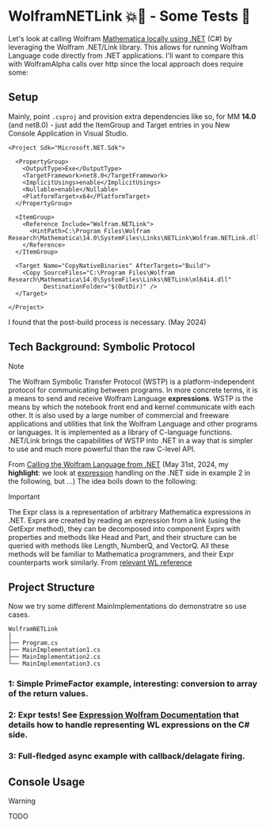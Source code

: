 # WolframNETLink 💥🔗 - Some Tests 🥼

Let's look at calling Wolfram [Mathematica locally using .NET](https://reference.wolfram.com/language/NETLink/tutorial/CallingTheWolframLanguageFromNET.html) (C#) by leveraging the Wolfram .NET/Link library. This allows for running Wolfram Language code directly from .NET applications. I'll want to compare this with WolframAlpha calls over http since the local approach does require some:

## Setup

Mainly, point `.csproj` and provision extra dependencies like so, for MM **14.0** (and net8.0) - just add the ItemGroup and Target entries in you New Console Application in Visual Studio.

```
<Project Sdk="Microsoft.NET.Sdk">

  <PropertyGroup>
    <OutputType>Exe</OutputType>
    <TargetFramework>net8.0</TargetFramework>
    <ImplicitUsings>enable</ImplicitUsings>
    <Nullable>enable</Nullable>
    <PlatformTarget>x64</PlatformTarget>
  </PropertyGroup>

  <ItemGroup>
    <Reference Include="Wolfram.NETLink">
      <HintPath>C:\Program Files\Wolfram Research\Mathematica\14.0\SystemFiles\Links\NETLink\Wolfram.NETLink.dll</HintPath>
    </Reference>
  </ItemGroup>

  <Target Name="CopyNativeBinaries" AfterTargets="Build">
    <Copy SourceFiles="C:\Program Files\Wolfram Research\Mathematica\14.0\SystemFiles\Links\NETLink\ml64i4.dll"
          DestinationFolder="$(OutDir)" />
  </Target>

</Project>
```

I found that the post-build process _is_ necessary. (May 2024)

## Tech Background: Symbolic Protocol

> [!NOTE]  
> The Wolfram Symbolic Transfer Protocol (WSTP) is a platform-independent protocol for communicating between programs. In more concrete terms, it is a means to send and receive Wolfram Language **expressions**. WSTP is the means by which the notebook front end and kernel communicate with each other. It is also used by a large number of commercial and freeware applications and utilities that link the Wolfram Language and other programs or languages. It is implemented as a library of C-language functions. .NET/Link brings the capabilities of WSTP into .NET in a way that is simpler to use and much more powerful than the raw C-level API.

From [Calling the Wolfram Language from .NET](https://reference.wolfram.com/language/NETLink/tutorial/CallingTheWolframLanguageFromNET.html) (May 31st, 2024, my **highlight**: we look at [expression](https://reference.wolfram.com/language/NETLink/ref/net/Wolfram.NETLink.Expr.html) handling on the .NET side in example 2 in the following, but ...) The idea boils down to the following:

> [!IMPORTANT]  
> The Expr class is a representation of arbitrary Mathematica expressions in .NET. Exprs are created by reading an expression from a link (using the GetExpr method), they can be decomposed into component Exprs with properties and methods like Head and Part, and their structure can be queried with methods like Length, NumberQ, and VectorQ. All these methods will be familiar to Mathematica programmers, and their Expr counterparts work similarly.
> From [relevant WL reference](https://reference.wolfram.com/language/NETLink/ref/net/Wolfram.NETLink.Expr.html)

## Project Structure

Now we try some different MainImplementations do demonstratre so use cases.

```
WolframNETLink
│
├── Program.cs
├── MainImplementation1.cs
├── MainImplementation2.cs
└── MainImplementation3.cs
```

### **1**: Simple PrimeFactor example, interesting: conversion to array of the return values.
### **2**: Expr tests! See [Expression Wolfram Documentation](https://reference.wolfram.com/language/NETLink/ref/net/Wolfram.NETLink.Expr.html) that details how to handle representing WL expressions on the C# side.
### **3**: Full-fledged async example with callback/delagate firing.

## Console Usage

> [!WARNING]  
> TODO
